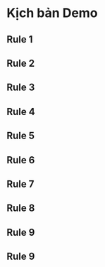 # Kịch bản Demo

## Rule 1

## Rule 2

## Rule 3

## Rule 4

## Rule 5

## Rule 6

## Rule 7

## Rule 8

## Rule 9

## Rule 9

